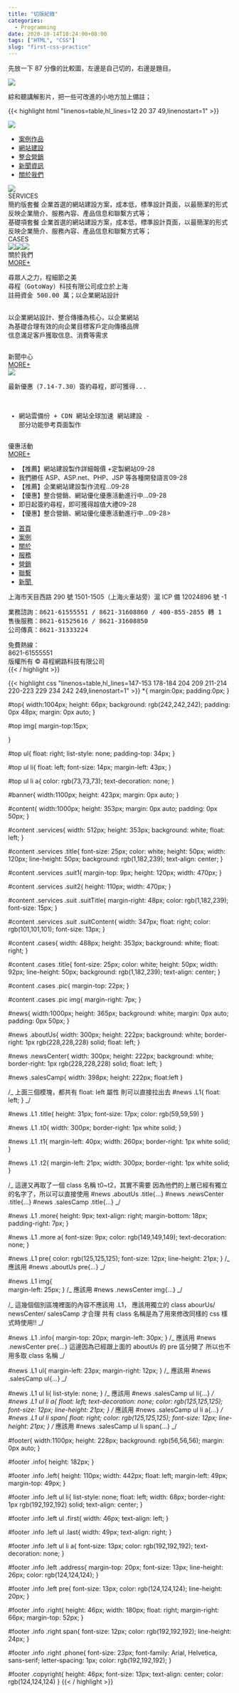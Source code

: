 ```yaml
---
title: "切版紀錄"
categories:
  - Programming
date: 2020-10-14T10:24:00+08:00
tags: ["HTML", "CSS"]
slug: "first-css-practice"
---
```


先放一下 87 分像的比較圖，左邊是自己切的，右邊是題目。

<!--more-->

![](https://imgur.com/3jm3NN9.png)

綜和聽講解影片，把一些可改進的小地方加上備註；

{{< highlight html "linenos=table,hl_lines=12 20 37 49,linenostart=1" >}}

<!DOCTYPE HTML>
<html>
    <head>
        <meta charset="utf-8">
        <meta name="description" content="gotoway">
        <title>Gotoway</title>
        <link rel="stylesheet" href="./css/style.css">
    </head>
    <body>
        <div id="top">
            <img src="./img/logo.png">
            <!-- 通常 logo 要加上超連結 -->
            <ul>
                <li><a href="#">案例作品</a></li>
                <li><a href="#">網站建設</a></li>
                <li><a href="#">整合營銷</a></li>
                <li><a href="#">新聞資訊</a></li>
                <li><a href="#">關於我們</a></li>
            </ul>
            <!-- 這邊可以直接用 a 標籤就好, 不用用列表包 -->
        </div>
        <div id="banner">
            <img src="img/main.png">
        </div>
        <div id="content">
            <div class="services">
                <div class="title">SERVICES</div>
                <div class="suit suit1">
                    <span class="suitTitle">簡約版套餐</span>
                    <span class="suitContent">企業首選的網站建設方案，成本低，標準設計頁面，以最簡潔的形式反映企業簡介、服務內容、產品信息和聯繫方式等；</span>
                </div>
                <div class="suit suit2">
                    <span class="suitTitle">基礎項套餐</span>
                    <span class="suitContent">企業首選的網站建設方案，成本低，標準設計頁面，以最簡潔的形式反映企業簡介、服務內容、產品信息和聯繫方式等；</span>
                </div>
            </div>
            <!-- 像是 services 跟 cases 的 title 樣式一樣寬度不一樣的話，可以將他們的 css 共用，把寬度個別在 html 加上 style 屬性設置即可，簡潔又方便 -->
            <div class="cases">
                <div class="title">CASES</div>
                <div class="pic">
                    <img src="img/pic1.png"><img src="img/pic1.png"><img src="img/pic1.png">
                </div>
            </div>
        </div>
        <div id="news">
            <div class="L1 aboutUs">
                <div class="title t0">關於我們</div>
                <div class="more"><a href="#">MORE+</a></div>
		<!-- 這邊發現直接用 pre 很好用, 就不用用很多 p 標籤或是空白格 -->
                <pre>尋眾人之力，程細節之美
尋程（GotoWay）科技有限公司成立於上海
註冊資金 500.00 萬；以企業網站設計

以企業網站設計、整合傳播為核心，以企業網站
為基礎合理有效的向企業目標客戶定向傳播品牌
信息滿足客戶獲取信息、消費等需求</pre>

</div>
<div class="L1 newsCenter">
<div class="title t1">新聞中心</div>
<div class="more"><a href="#">MORE+</a></div>
<img src="img/news.png"/>
<pre class="info">最新優惠（7.14-7.30）簽約尋程，即可獲得...

- 網站雲備份 + CDN 網站全球加速
網站建設 - 部分功能參考頁面製作</pre>
</div>
<div class="L1 salesCamp">
<div class="title t2">優惠活動</div>
<div class="more"><a href="#">MORE+</a></div>
<ul>
<li><a>【推薦】網站建設製作詳細報價 +定製網站</a><span>09-28</span></li>
<li><a>我們勝任 ASP、ASP.net、PHP、JSP 等各種開發語言</a><span>09-28</span></li>
<li><a>【推薦】企業網站建設製作流程...</a><span>09-28</span></li>
<li><a>【優惠】整合營銷、網站優化優惠活動進行中...</a><span>09-28</span></li>
<li><a>即日起簽約尋程，即可獲得超值大禮</a><span>09-28</span></li>
<li><a>【優惠】整合營銷、網站優化優惠活動進行中...</a><span>09-28</span>></li>
</ul>
</div>
</div>
<div id="footer">
<div class="info">
<div class="left">
<ul>
<li class="first"><a href="#">首頁</a></li>
<li><a href="#">案例</a></li>
<li><a href="#">關於</a></li>
<li><a href="#">服務</a></li>
<li><a href="#">營銷</a></li>
<li><a href="#">聯繫</a></li>
<li class="last"><a href="#">新聞&nbsp;</a></li>
</ul>
<div class="address">上海市天目西路 290 號 1501-1505（上海火車站旁）滬 ICP 備 12024896 號 -1</div>
<pre>業務諮詢：8621-61555551 / 8621-31608860 / 400-855-2855 轉 1
售後服務：8621-61525616 / 8621-31608850
公司傳真：8621-31333224
</pre>
</div>
<div class="right">
<span>免費熱線：</span>
<div class="phone">8621-61555551</div>
</div>
</div>
<div class="copyright">版權所有&nbsp;&copy;&nbsp;尋程網路科技有限公司</div>
</div>
</body>
</html>
{{< / highlight >}}

{{< highlight css "linenos=table,hl_lines=147-153 178-184 204 209 211-214 220-223 229 234 242 249,linenostart=1" >}}
\*{
margin:0px;
padding:0px;
}

#top{
width:1004px;
height: 66px;
background: rgb(242,242,242);
padding: 0px 48px;
margin: 0px auto;
}

#top img{
margin-top:15px;

}

#top ul{
float: right;
list-style: none;
padding-top: 34px;
}

#top ul li{
float: left;
font-size: 14px;
margin-left: 43px;
}

#top ul li a{
color: rgb(73,73,73);
text-decoration: none;
}

#banner{
width:1100px;
height: 423px;
margin: 0px auto;
}

#content{
width:1000px;
height: 353px;
margin: 0px auto;
padding: 0px 50px;
}

#content .services{
width: 512px;
height: 353px;
background: white;
float: left;
}

#content .services .title{
font-size: 25px;
color: white;
height: 50px;
width: 120px;
line-height: 50px;
background: rgb(1,182,239);
text-align: center;
}

#content .services .suit1{
margin-top: 9px;
height: 120px;
width: 470px;
}

#content .services .suit2{
height: 110px;
width: 470px;
}

#content .services .suit .suitTitle{
margin-right: 48px;
color: rgb(1,182,239);
font-size: 15px;
}

#content .services .suit .suitContent{
width: 347px;
float: right;
color: rgb(101,101,101);
font-size: 13px;
}

#content .cases{
width: 488px;
height: 353px;
background: white;
float: right;
}

#content .cases .title{
font-size: 25px;
color: white;
height: 50px;
width: 92px;
line-height: 50px;
background: rgb(1,182,239);
text-align: center;
}

#content .cases .pic{
margin-top: 22px;
}

#content .cases .pic img{
margin-right: 7px;
}

#news{
width:1000px;
height: 365px;
background: white;
margin: 0px auto;
padding: 0px 50px;
}

#news .aboutUs{
width: 300px;
height: 222px;
background: white;
border-right: 1px rgb(228,228,228) solid;
float: left;
}

#news .newsCenter{
width: 300px;
height: 222px;
background: white;
border-right: 1px rgb(228,228,228) solid;
float: left;
}

#news .salesCamp{
width: 398px;
height: 222px;
float:left
}

/_
上面三個模塊，都共有 float: left 屬性
則可以直接拉出去
#news .L1{
float: left;
}
_/

#news .L1 .title{
height: 31px;
font-size: 17px;
color: rgb(59,59,59)
}

#news .L1 .t0{
width: 300px;
border-right: 1px white solid;
}

#news .L1 .t1{
margin-left: 40px;
width: 260px;
border-right: 1px white solid;
}

#news .L1 .t2{
margin-left: 21px;
width: 300px;
border-right: 1px white solid;
}

/_
這邊又再取了一個 class 名稱 t0~t2，其實不需要
因為他們的上層已經有獨立的名字了，所以可以直接使用
#news .aboutUs .title{...}
#news .newsCenter .title{...}
#news .salesCamp .title{...}
_/

#news .L1 .more{
height: 9px;
text-align: right;
margin-bottom: 18px;
padding-right: 7px;
}

#news .L1 .more a{
font-size: 9px;
color: rgb(149,149,149);
text-decoration: none;
}

#news .L1 pre{
color: rgb(125,125,125);
font-size: 12px;
line-height: 21px;
}
/_ 應該用 #news .aboutUs pre{...} _/

#news .L1 img{  
 margin-left: 25px;
}
/_ 應該用 #news .newsCenter img{...} _/

/_ 這幾個個別區塊裡面的內容不應該用 .L1，
應該用獨立的 class abourUs/ newsCenter/ salesCamp 才合理
共有 class 名稱是為了用來修改同樣的 css 樣式時使用!!
_/

#news .L1 .info{
margin-top: 20px;
margin-left: 30px;
}
/_ 應該用 #news .newsCenter pre{...}
這邊因為已經跟上面的 aboutUs 的 pre 區分開了
所以也不用多取 class 名稱
_/

#news .L1 ul{
margin-left: 23px;
margin-right: 12px;
}
/_ 應該用 #news .salesCamp ul{...} _/

#news .L1 ul li{
list-style: none;
}
/_ 應該用 #news .salesCamp ul li{...} _/
#news .L1 ul li a{
float: left;
text-decoration: none;
color: rgb(125,125,125);
font-size: 12px;
line-height: 21px;
}
/_ 應該用 #news .salesCamp ul li a{...} _/
#news .L1 ul li span{
float: right;
color: rgb(125,125,125);
font-size: 12px;
line-height: 21px;
}
/_ 應該用 #news .salesCamp ul li span{...} _/

#footer{
width:1100px;
height: 228px;
background: rgb(56,56,56);
margin: 0px auto;
}

#footer .info{
height: 182px;
}

#footer .info .left{
height: 110px;
width: 442px;
float: left;
margin-left: 49px;
margin-top: 49px;
}

#footer .info .left ul li{
list-style: none;
float: left;
width: 68px;
border-right: 1px rgb(192,192,192) solid;
text-align: center;
}

#footer .info .left ul .first{
width: 46px;
text-align: left;
}

#footer .info .left ul .last{
width: 49px;
text-align: right;
}

#footer .info .left ul li a{
font-size: 13px;
color: rgb(192,192,192);
text-decoration: none;
}

#footer .info .left .address{
margin-top: 20px;
font-size: 13px;
line-height: 26px;
color: rgb(124,124,124);
}

#footer .info .left pre{
font-size: 13px;
color: rgb(124,124,124);
line-height: 20px;
}

#footer .info .right{
height: 46px;
width: 180px;
float: right;
margin-right: 66px;
margin-top: 52px;
}

#footer .info .right span{
font-size: 12px;
color: rgb(192,192,192);
line-height: 24px;
}

#footer .info .right .phone{
font-size: 23px;
font-family: Arial, Helvetica, sans-serif;
letter-spacing: 1px;
color: rgb(192,192,192);
}

#footer .copyright{
height: 46px;
font-size: 13px;
text-align: center;
color: rgb(124,124,124)
}
{{< / highlight >}}
